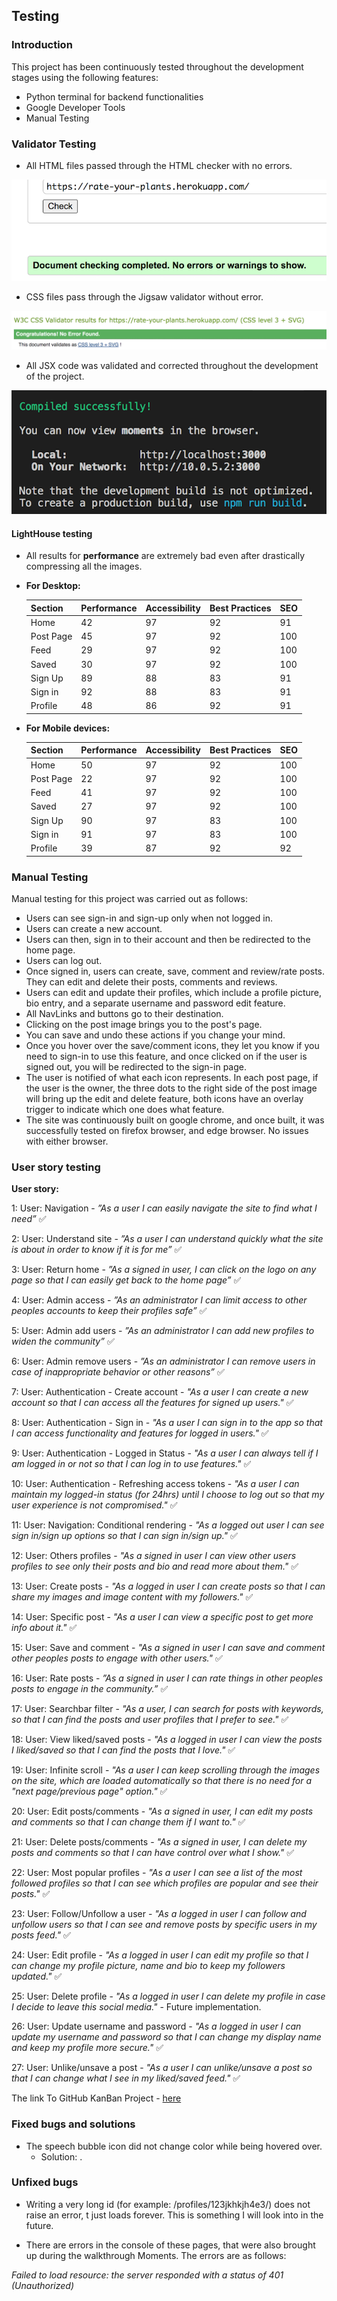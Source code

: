 ## **Testing**
### **Introduction**
This project has been continuously tested throughout the development stages using the following features:
- Python terminal for backend functionalities
- Google Developer Tools
- Manual Testing

### **Validator Testing**
- All HTML files passed through the HTML checker with no errors.

![screenshot](documentation/test_screenshots/html-check.png)


- CSS files pass through the Jigsaw validator without error.

![screenshot](documentation/test_screenshots/css-check.png)

- All JSX code was validated and corrected throughout the development of the project.

![screenshot](documentation/test_screenshots/jsx-check.png)


#### **LightHouse testing**

- All results for **performance** are extremely bad even after drastically compressing all the images.

* **For Desktop:**

    | Section | Performance | Accessibility | Best Practices | SEO |
    | --- | --- | --- | --- | --- |
    | Home | 42 | 97 | 92 | 91 |
    | Post Page | 45 | 97 | 92 | 100 |
    | Feed | 29 | 97 | 92 | 100 |
    | Saved | 30 | 97 | 92 | 100 |
    | Sign Up | 89 | 88 | 83 | 91 |
    | Sign in | 92 | 88 | 83 | 91 |
    | Profile | 48 | 86 | 92 | 91 |

* **For Mobile devices:**

    | Section | Performance | Accessibility | Best Practices | SEO |
    | --- | --- | --- | --- | --- |
    | Home | 50 | 97 | 92 | 100 |
    | Post Page | 22 | 97 | 92 | 100 |
    | Feed | 41 | 97 | 92 | 100 |
    | Saved | 27 | 97 | 92 | 100 |
    | Sign Up | 90 | 97 | 83 | 100 |
    | Sign in | 91 | 97 | 83 | 100 |
    | Profile | 39 | 87 | 92 | 92 |


### **Manual Testing**
Manual testing for this project was carried out as follows: 
- Users can see sign-in and sign-up only when not logged in.
- Users can create a new account.
- Users can then, sign in to their account and then be redirected to the home page.
- Users can log out.
- Once signed in, users can create, save, comment and review/rate posts. They can edit and delete their posts, comments and reviews. 
- Users can edit and update their profiles, which include a profile picture, bio entry, and a separate username and password edit feature.
- All NavLinks and buttons go to their destination.
- Clicking on the post image brings you to the post's page.
- You can save and undo these actions if you change your mind.
- Once you hover over the save/comment icons, they let you know if you need to sign-in to use this feature, and once clicked on if the user is signed out, you will be redirected to the sign-in page.
- The user is notified of what each icon represents. In each post page, if the user is the owner, the three dots to the right side of the post image will bring up the edit and delete feature, both icons have an overlay trigger to indicate which one does what feature.
- The site was continuously built on google chrome, and once built, it was successfully tested on firefox browser, and edge browser. No issues with either browser.

### **User story testing**
**User story:**

1: User: Navigation - *”As a user I can easily navigate the site to find what I need”* ✅

2: User: Understand site - *”As a user I can understand quickly what the site is about in order to know if it is for me”* ✅

3: User: Return home - *”As a signed in user, I can click on the logo on any page so that I can easily get back to the home page”* ✅

4: User: Admin access - *”As an administrator I can limit access to other peoples accounts to keep their profiles safe”* ✅

5: User: Admin add users - *”As an administrator I can add new profiles to widen the community”* ✅

6: User: Admin remove users - *”As an administrator I can remove users in case of inappropriate behavior or other reasons”* ✅

7: User: Authentication - Create account - *"As a user I can create a new account so that I can access all the features 
for signed up users."* ✅

8: User: Authentication - Sign in - *"As a user I can sign in to the app so that I can access functionality and features for logged in users."* ✅

9: User: Authentication - Logged in Status - *"As a user I can always tell if I am logged in or not so that I can log in to use features."* ✅

10: User: Authentication - Refreshing access tokens - *"As a user I can maintain my logged-in status (for 24hrs) until I choose to log out so that my user experience is not compromised."* ✅

11: User: Navigation: Conditional rendering - *"As a logged out user I can see sign in/sign up options so that I 
can sign in/sign up."* ✅

12: User: Others profiles - *"As a signed in user I can view other users profiles to see only their posts and bio and read more 
about them."* ✅

13: User: Create posts - *"As a logged in user I can create posts so that I can share my images and image content 
with my followers."* ✅

14: User: Specific post - *"As a user I can view a specific post to get more info about it."* ✅

15: User: Save and comment - *"As a signed in user I can save and comment other peoples posts to engage with other users."* ✅

16: User: Rate posts - *”As a signed in user I can rate things in other peoples posts to engage in the community.”* ✅

17: User: Searchbar filter - *"As a user, I can search for posts with keywords, so that I can find the posts and user profiles that I prefer to see."* ✅

18: User: View liked/saved posts - *"As a logged in user I can view the posts I liked/saved so that I can find the posts 
that I love."* ✅

19: User: Infinite scroll - *"As a user I can keep scrolling through the images on the site, which are loaded automatically so that there is no need for a "next page/previous page" option."* ✅

20: User: Edit posts/comments - *"As a signed in user, I can edit my posts and comments so that I can change them if I 
want to."* ✅

21: User: Delete posts/comments - *"As a signed in user, I can delete my posts and comments so that I can have control over what I show."* ✅

22: User: Most popular profiles - *"As a user I can see a list of the most followed profiles so that I can see which profiles are popular and see their posts."* ✅

23: User: Follow/Unfollow a user - *"As a logged in user I can follow and unfollow users so that I can see and remove posts by specific users in my posts feed."* ✅

24: User: Edit profile - *"As a logged in user I can edit my profile so that I can change my profile picture, name and bio to keep my followers updated."* ✅

25: User: Delete profile - *"As a logged in user I can delete my profile in case I decide to leave this social media."* - Future implementation.

26: User: Update username and password - *"As a logged in user I can update my username and password so that I can change my display name and keep my profile more secure."* ✅

27: User: Unlike/unsave a post - *"As a user I can unlike/unsave a post so that I can change what I see in my liked/saved feed."* ✅


The link To GitHub KanBan Project - [here](https://github.com/users/Krnsand/projects/5)

### **Fixed bugs and solutions**

- The speech bubble icon did not change color while being hovered over.
    * Solution: .

### **Unfixed bugs**
- Writing a very long id (for example: /profiles/123jkhkjh4e3/) does not raise an error, t just loads forever. This is something I will look into in the future.

- There are errors in the console of these pages, that were also brought up during the walkthrough Moments. The errors are as follows:

*Failed to load resource: the server responded with a status of 401 (Unauthorized)*